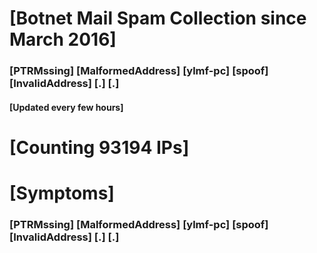 # [Botnet Mail Spam Collection since March 2016]
### [PTRMssing] [MalformedAddress] [ylmf-pc] [spoof] [InvalidAddress] [.] [.]
#### [Updated every few hours]

# [Counting 93194 IPs]

# [Symptoms] 
###   [PTRMssing] [MalformedAddress] [ylmf-pc] [spoof] [InvalidAddress] [.] [.]
